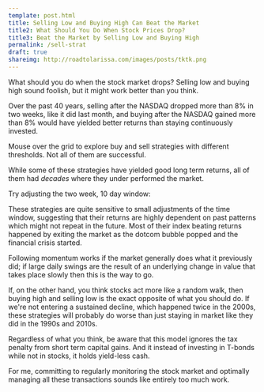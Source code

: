 ```yaml
---
template: post.html
title: Selling Low and Buying High Can Beat the Market
title2: What Should You Do When Stock Prices Drop? 
title3: Beat the Market by Selling Low and Buying High 
permalink: /sell-strat
draft: true
shareimg: http://roadtolarissa.com/images/posts/tktk.png
---
```


<link rel="stylesheet" type="text/css" href="style.css">

What should you do when the stock market drops? Selling low and buying high sound foolish, but it might work better than you think. 

Over the past 40 years, selling after the NASDAQ dropped more than 8% in two weeks, like it did last month, and buying after the NASDAQ gained more than 8% would have yielded better returns than staying continuously invested. 

Mouse over the grid to explore buy and sell strategies with different thresholds. Not all of them are successful.

<div id='double-chart'>
	<div id='graph'></div>
	<div id='grid'> </div>
</div>

<p id='decade-note'>While some of these strategies have yielded good long term returns, all of them had <i>decades</i> where they under performed the market.

<div id='decade-sm'></div>

Try adjusting the two week, <span id='slider-span'>10</span> day window: <span id='slider-chart'></span>

These strategies are quite sensitive to small adjustments of the time window, suggesting that their returns are highly dependent on past patterns which might not repeat in the future. Most of their index beating returns happened by exiting the market as the dotcom bubble popped and the financial crisis started. 

Following momentum works if the market generally does what it previously did; if large daily swings are the result of an underlying change in value that takes place slowly then this is the way to go. 

If, on the other hand, you think stocks act more like a random walk, then buying high and selling low is the exact opposite of what you should do. If we're not entering a sustained decline, which happened twice in the 2000s, these strategies will probably do worse than just staying in market like they did in the 1990s and 2010s. 

Regardless of what you think, be aware that this model ignores the tax penalty from short term capital gains. And it instead of investing in T-bonds while not in stocks, it holds yield-less cash. 

For me, committing to regularly monitoring the stock market and optimally managing all these transactions sounds like entirely too much work.

<script src='../worlds-group-2017/d3_.js'></script>
<script src='../worlds-group-2017/swoopy-drag.js'></script>
<script src='draw-line.js'></script>
<script src='_script.js'></script>
